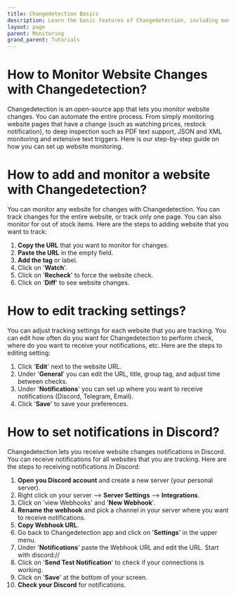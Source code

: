```yaml
---
title: Changedetection Basics
description: Learn the basic features of Changedetection, including monitoring websites and receiving notifications.
layout: page
parent: Monitoring
grand_parent: Tutorials
---
```


# How to Monitor Website Changes with Changedetection?

Changedetection is an open-source app that lets you monitor website changes. You can automate the entire process. From simply monitoring website pages that have a change (such as watching prices, restock notification), to deep inspection such as PDF text support, JSON and XML monitoring and extensive text triggers. Here is our step-by-step guide on how you can set up website monitoring.

# How to add and monitor a website with Changedetection?

You can monitor any website for changes with Changedetection. You can track changes for the entire website, or track only one page. You can also monitor for out of stock items. Here are the steps to adding website that you want to track:

1. **Copy the URL** that you want to monitor for changes.
2. **Paste the URL** in the empty field.
3. **Add the tag** or label.
4. Click on '**Watch**'.
5. Click on '**Recheck**' to force the website check.
6. Click on '**Diff**' to see website changes.

# How to edit tracking settings?

You can adjust tracking settings for each website that you are tracking. You can edit how often do you want for Changedetection to perform check, where do you want to receive your notifications, etc. Here are the steps to editing setting:

1. Click '**Edit**' next to the website URL.
2. Under '**General**' you can edit the URL, title, group tag, and adjust time between checks.
3. Under '**Notifications**' you can set up where you want to receive notifications (Discord, Telegram, Email).
4. Click '**Save**' to save your preferences.

# How to set notifications in Discord?

Changedetection lets you receive website changes notifications in Discord. You can receive notifications for all websites that you are tracking. Here are the steps to receiving notifications in Discord:

1. **Open you Discord account** and create a new server (your personal server).
2. Right click on your server --> **Server Settings** --> **Integrations**.
3. Click on 'view Webhooks' and '**New Webhook**'.
4. **Rename the webhook** and pick a channel in your server where you want to receive notifications.
5. **Copy Webhook URL**.
6. Go back to Changedetection app and click on '**Settings**' in the upper menu.
7. Under '**Notifications**' paste the Webhook URL and edit the URL. Start with discord://
8. Click on '**Send Test Notification**' to check if your connections is working.
9. Click on '**Save**' at the bottom of your screen.
10. **Check your Discord** for notifications.

